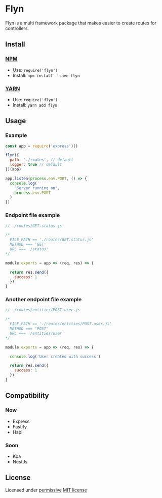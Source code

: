 # Flyn

Flyn is a multi framework package that makes easier to create routes for controllers.

## Install

### [NPM](http://npmjs.org/)
- Use: `require('flyn')`
- Install: `npm install --save flyn`

### [YARN](https://yarnpkg.com/)
- Use: `require('flyn')`
- Install: `yarn add flyn`

## Usage

### Example

``` javascript
const app = require('express')()

flyn({
  path: './routes', // default
  logger: true // default
})(app)

app.listen(process.env.PORT, () => {
  console.log(
    'Server running on', 
    process.env.PORT
  )
})

```

### Endpoint file example

```js
// ./routes/GET.status.js

/*
  FILE PATH == './routes/GET.status.js'
  METHOD === 'GET'
  URL === '/status'
*/

module.exports = app => (req, res) => {

  return res.send({
    success: 1
  })
}
```

### Another endpoint file example
```js
// ./routes/entities/POST.user.js

/*
  FILE PATH == './routes/entities/POST.user.js'
  METHOD === 'POST'
  URL === '/entities/user'
*/

module.exports = app => (req, res) => {

  console.log('User created with success')

  return res.send({
    success: 1
  })
}
```

## Compatibility

### Now
 - Express
 - Fastify
 - Hapi
 
### Soon
 - Koa
 - NestJs

## License

Licensed under [permissive](http://en.wikipedia.org/wiki/Permissive_free_software_licence) [MIT license](http://opensource.org/licenses/MIT)

